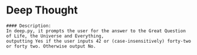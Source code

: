 
# Deep Thought

    #### Description:
    In deep.py, it prompts the user for the answer to the Great Question of Life, the Universe and Everything, 
    outputting Yes if the user inputs 42 or (case-insensitively) forty-two or forty two. Otherwise output No.
